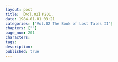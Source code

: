 ```yaml
---
layout: post
title: 【Vol.02】P201.
date: 1984-01-01 03:21
categories: ["Vol.02 The Book of Lost Tales II"]
chapters: [""]
page_num: 201
characters: 
tags: 
description: 
published: true
---
```


